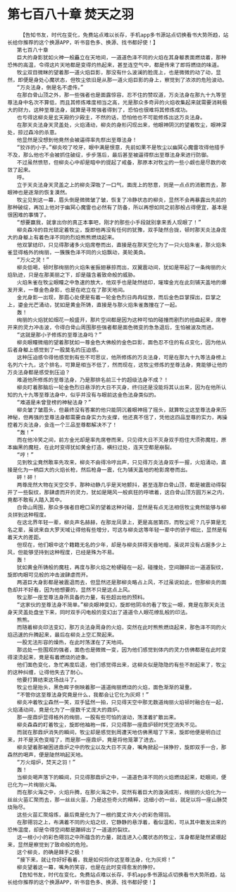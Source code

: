 # 第七百八十章 焚天之羽
        【告知书友，时代在变化，免费站点难以长存，手机app多书源站点切换看书大势所趋，站长给你推荐的这个换源APP，听书音色多、换源、找书都好使！】
       第七百八十章
       巨大的身影犹如火神一般矗立在天地间，一道道色泽不同的火焰在其身躯表面燃烧着，那种恐怖的高温，令得这片天地都是变得灼热起来，甚至连空气中，都是传来了即将燃烧的味道。
       牧尘双目微眯的望着那一道火焰巨影，那没有什么波澜的脸庞上，也是微微的动了动，显然，即便是身处心魔状态，但牧尘依旧是从那一道火焰巨影的身上，察觉到了浓浓的危险波动。
       “万炎法身，倒是名不虚传。”
       在那白骨山顶之外，那一些强者也是面露惊容，忍不住的赞叹道，万炎法身在那九十九等至尊法身中名次不算低，而且其修炼难度相当之高，光是那众多奇异的火焰收集起来就需要消耗极大的财力，这种至尊法身，就算是寻常强者得到了，恐怕也很难将其修炼成功。
       也亏得这柳炎是玄天殿的少殿主，不然的话，恐怕他也不可能修炼出这万炎法身。
       在那天炎法身天灵盖处，火焰涌动，柳炎的身形闪现出来，他眼神阴沉的望着牧尘，眼神深处，掠过森冷的杀意。
       他显然是没想到他竟然会被逼得率先祭出至尊法身！
       “狡诈的小子。”柳炎咬了咬牙，眼中满是恨意，先前如果不是牧尘以幽冥心魔雷攻得他措手不及，那么他也不会被抓住破绽，步步落后，最后甚至被逼得祭出至尊法身来进行防御。
       不过虽然愤怒，但柳炎心中却是暗中的提起了戒备，那原本对牧尘的一些小觑也是尽数的收敛了起来。
       呼。
       立于天炎法身天灵盖之上的柳炎深吸了一口气，面庞上的怒意，则是一点点的消散而去，那眼神也是逐渐的恢复漠然。
       牧尘见到这一幕，眉头倒是微微皱了皱，恢复了冷静状态的柳炎，显然不会再暴露出先前的那种破绽，再加上他对于幽冥心魔雷也必然有了防备，所以再想如同之前那般占得便宜，基本是很困难的事情了。
       “想要赢我，就拿出你的真正本事吧，刚才的那些小手段就别拿来丢人现眼了！”
       柳炎森冷的目光锁定着牧尘，旋即他再没有任何的犹豫，双手陡然合拢，顿时那天炎法身庞大的身躯上有着色泽不同的烈焰熊熊燃烧起来。
       他双掌结印，只见得那诸多火焰席卷而出，直接是在那天空化为了一只火焰朱雀，那火焰朱雀显得格外的绚丽，一簇簇色泽不同的火焰飘动，美轮美奂。
       “万火之灵！”
       柳炎低喝，顿时那绚丽的火焰朱雀振翅暴掠而出，双翼震动间，犹如是带起了一条绚丽的火焰轨迹，只是在那美丽之下，却是蕴含着致命般的威胁。
       火焰朱雀在牧尘眼瞳之中急速的放大，他双手也是陡然结印，璀璨金光在此刻铺天盖地的爆发开来，一尊金色身影，也是在屹立在了那天地间。
       金光身影一出现，那眉心处便是有着一轮金色烈日冉冉绽放，而后金色巨掌探出，巨掌之上，鎏金光芒涌动，犹如是黄金所铸，直接是与那火焰朱雀轰撞在了一起。
       轰！
       绚丽的火焰犹如烟花一般盛开，那片空间都是因为这种可怕的碰撞而剧烈的扭曲起来，席卷开来的灵力冲击波，令得白骨山周围那些强者都是面色微变的急急退后，生怕被波及而进。
       “这就是那小子修炼的至尊法身吗？”
       柳炎眼瞳微缩的望着那犹如一尊金色大佛般的金色巨影，面色忍不住的有点变化，因为他从后者身躯上感觉到了一股莫名的压迫感。
       这种压迫感令得他感觉到有些不可思议，他所修炼的万炎法身，可是在那九十九等法身榜上名列六十九，这个排名，可算是相当不低了，然而现在，这牧尘修炼的至尊法身，竟能够让他的万炎法身都是感受到压迫？
       难道他所修炼的至尊法身，乃是那排名前三十的超级法身不成？！
       柳炎盯着那脑后一轮金色烈日悬浮的大日不灭身，终归还是没能将其认出来，因为在他所认知的九十九等至尊法身中，似乎并没有与眼前这金色法身类似的。
       “难道是未曾登榜的神秘法身？”
       柳炎皱了皱眉头，但最终没有答案的他只能阴沉着眼神摇了摇头，就算牧尘这至尊法身来历神秘，但再强的至尊法身都需要自身实力为支撑，他还真不信了，凭他这四品至尊的实力，再操控着万炎法身，会连一个三品至尊都解决不了！
       “轰！”
       而在他冷笑之间，前方金光却是率先席卷而来，只见得大日不灭身双手抱住大须弥魔柱，原本幽黑的魔柱，在此时变得犹如黄金打造，横扫过处，连天空都是崩裂。
       “哼！”
       见到牧尘竟然敢率先攻来，柳炎不由得冷哼出声，只见得万炎法身双手一握，火焰涌动，直接是化为一柄巨大的火焰长枪，然后枪身一震，化为铺天盖地的枪影席卷而出。
       砰！砰！
       两尊庞然大物在天空交手，那种动静几乎是天地颤抖，甚至连那白骨山顶，都是被震动得裂开了一些裂纹，那肆虐而开的灵力，犹如是飓风一般疯狂的呼啸着，这白骨山顶方圆万米之内，竟都不敢有人踏入其中。
       白骨山周围，那众多强者目瞪口呆的望着这种对碰，显然是有点无法相信牧尘竟然能够与柳炎拼到这种程度。
       在这北界年轻一辈，柳炎声名赫赫，在那龙凤录上，更是高居第四，而牧尘呢？几乎算是无名之辈，虽说来自大罗天域让得他有些增分，可这与柳炎这等年轻一辈中的骄子相比，显然是有着天大的差距。
       但现在，他们眼中这个籍籍无名的少年，却是与柳炎拼得天昏地暗，虽说并没有占据多少上风，但能够坚持到这种程度，已经是殊为不易。
       轰！
       犹如黄金所铸般的魔柱，再度与那火焰之枪硬碰在一起，碰撞处，空间蹦碎出一道道裂纹，旋即肉眼可见般的冲击波肆虐而开。
       两道巨大身影都是被震退而去，但显然还是那柳炎略占上风，不过虽说如此，但那柳炎的面色却并不好看，因为他想要的，显然不只是这点上风。
       牧尘那一座至尊法身所具备的力量，有些超出他的预料。
       “这家伙的至尊法身不简单。”柳炎眼神变幻，旋即他阴冷的看了牧尘一眼，竟是在那天炎法身天灵盖处盘坐下来，同时双手闪电般的变幻出了道道令人眼花缭乱般的印法。
       熊熊。
       而随着柳炎印法变幻，那万炎法身周身的火焰，突然在此时熊熊燃烧起来，那色泽不同的火焰迅速的升腾起来，最后在柳炎上空汇聚起来。
       一股无法形容的燥热，在此时荡漾在了天地间。
       那远处一些围观的强者，面色也是微微一变，因为他们感觉到体内的灵力仿佛都是在此时变得滚烫起来，竟是有着燃烧的迹象。
       他们面色变化，急忙再度后退，他们感觉得出来，这柳炎似是隐隐的有些不耐起来了，牧尘的这种纠缠，让得他失去了耐心。
       他要打算结束这场战斗了。
       牧尘也是抬头，黑色眸子倒映着那一道道绚丽燃烧的火焰，面色渐渐的凝重。
       “不管你这至尊法身究竟是什么，我都会让它化为灰烬！”
       柳炎冲着牧尘森然一笑，双手猛然一拍，只见得天空中那无数道绚丽火焰顿时融合在一起，火焰涌动间，竟是化为了一座数千丈庞大的鼎炉。
       那一座鼎炉显得格外的绚丽，一股有些可怕的波动，荡漾着扩散出来。
       柳炎森森的盯着牧尘，旋即他袖袍一挥，只见得那一座鼎炉顿时凭空消失不见。
       而就在那鼎炉消失的瞬间，牧尘却是感觉到周遭天地仿佛黑暗了下来，旋即他便是明白过来，并不是天色变暗了，而是那一座鼎炉，竟是将他笼罩了进去。
       柳炎望着那被困进鼎炉之中的牧尘以及大日不灭身，嘴角掀起一抹狰狞，旋即双手一合，那森然的喝声，便是陡然响起天地。
       “万火熔炉，焚天之羽！”
       轰！
       当柳炎喝声落下的瞬间，只见得那鼎炉之中，一道道色泽不同的火焰燃烧起来，眨眼间，便已化为一片绚丽火海。
       而在那火海之中，火焰升腾，在那火海之中，突然有着巨大的漩涡成形，绚丽的火焰化为一丝丝火苗汇聚而去，那一丝丝火苗，乃是这些奇火的精粹，这细小的一丝，就足以将一座山脉焚烧殆尽。
       这些火苗汇聚熔炼，最后竟是化为了一根约莫丈许大小的彩色翎羽。
       在那翎羽之上，布满着不同的火焰之纹，它静静的悬浮着，看似温和，可从其中散发出来的恐怖温度，却是令得空间都是蹦碎出了一道道的裂纹。
       这一根小小的彩色翎羽之中所蕴含的力量，就连进入心魔状态的牧尘，浑身都是陡然紧绷起来，显然是察觉到了致命般的危险。
       这个柳炎，的确是棘手之极！
       “接下来，就让你好好看着，我是如何将你这至尊法身，化为灰烬！”
       柳炎望着这一幕，嘴角的笑容，也是在此时变得愈发的狰狞。
       【告知书友，时代在变化，免费站点难以长存，手机app多书源站点切换看书大势所趋，站长给你推荐的这个换源APP，听书音色多、换源、找书都好使！】